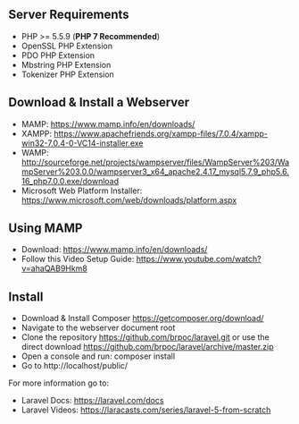 ## Server Requirements

- PHP >= 5.5.9 (**PHP 7 Recommended**)
- OpenSSL PHP Extension
- PDO PHP Extension
- Mbstring PHP Extension
- Tokenizer PHP Extension

## Download & Install a Webserver

- MAMP: https://www.mamp.info/en/downloads/
- XAMPP: https://www.apachefriends.org/xampp-files/7.0.4/xampp-win32-7.0.4-0-VC14-installer.exe
- WAMP: http://sourceforge.net/projects/wampserver/files/WampServer%203/WampServer%203.0.0/wampserver3_x64_apache2.4.17_mysql5.7.9_php5.6.16_php7.0.0.exe/download
- Microsoft Web Platform Installer: https://www.microsoft.com/web/downloads/platform.aspx

## Using MAMP

- Download: https://www.mamp.info/en/downloads/
- Follow this Video Setup Guide: https://www.youtube.com/watch?v=ahaQAB9Hkm8

## Install

- Download & Install Composer https://getcomposer.org/download/
- Navigate to the webserver document root
- Clone the repository https://github.com/brpoc/laravel.git or use the direct download https://github.com/brpoc/laravel/archive/master.zip
- Open a console and run: composer install
- Go to http://localhost/public/

For more information go to: 
- Laravel Docs: https://laravel.com/docs
- Laravel Videos: https://laracasts.com/series/laravel-5-from-scratch
